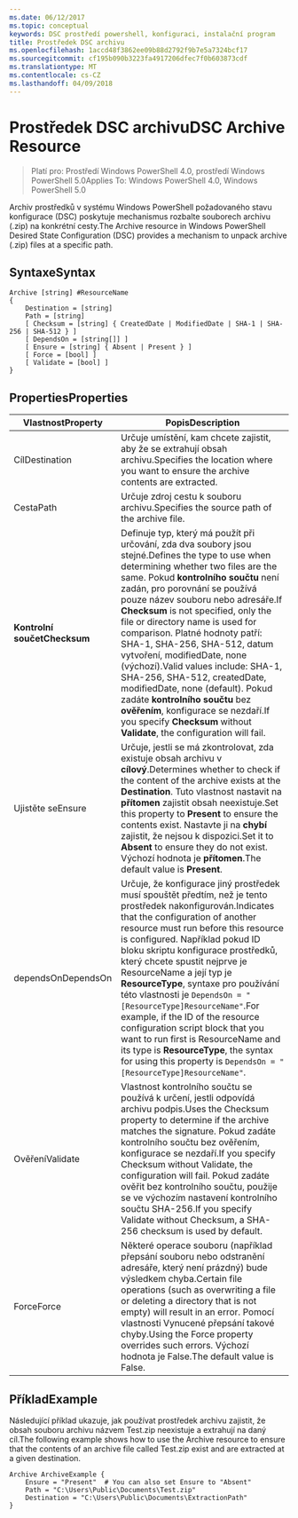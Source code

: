 ```yaml
---
ms.date: 06/12/2017
ms.topic: conceptual
keywords: DSC prostředí powershell, konfiguraci, instalační program
title: Prostředek DSC archivu
ms.openlocfilehash: 1accd48f3862ee09b88d2792f9b7e5a7324bcf17
ms.sourcegitcommit: cf195b090b3223fa4917206dfec7f0b603873cdf
ms.translationtype: MT
ms.contentlocale: cs-CZ
ms.lasthandoff: 04/09/2018
---
```

# <a name="dsc-archive-resource"></a><span data-ttu-id="8c82d-103">Prostředek DSC archivu</span><span class="sxs-lookup"><span data-stu-id="8c82d-103">DSC Archive Resource</span></span>

> <span data-ttu-id="8c82d-104">Platí pro: Prostředí Windows PowerShell 4.0, prostředí Windows PowerShell 5.0</span><span class="sxs-lookup"><span data-stu-id="8c82d-104">Applies To: Windows PowerShell 4.0, Windows PowerShell 5.0</span></span>

<span data-ttu-id="8c82d-105">Archiv prostředků v systému Windows PowerShell požadovaného stavu konfigurace (DSC) poskytuje mechanismus rozbalte souborech archivu (.zip) na konkrétní cesty.</span><span class="sxs-lookup"><span data-stu-id="8c82d-105">The Archive resource in Windows PowerShell Desired State Configuration (DSC) provides a mechanism to unpack archive (.zip) files at a specific path.</span></span>

## <a name="syntax"></a><span data-ttu-id="8c82d-106">Syntaxe</span><span class="sxs-lookup"><span data-stu-id="8c82d-106">Syntax</span></span>
```MOF
Archive [string] #ResourceName
{
    Destination = [string]
    Path = [string]
    [ Checksum = [string] { CreatedDate | ModifiedDate | SHA-1 | SHA-256 | SHA-512 } ]
    [ DependsOn = [string[]] ]
    [ Ensure = [string] { Absent | Present } ]
    [ Force = [bool] ]
    [ Validate = [bool] ]
}
```

## <a name="properties"></a><span data-ttu-id="8c82d-107">Properties</span><span class="sxs-lookup"><span data-stu-id="8c82d-107">Properties</span></span>

|  <span data-ttu-id="8c82d-108">Vlastnost</span><span class="sxs-lookup"><span data-stu-id="8c82d-108">Property</span></span>  |  <span data-ttu-id="8c82d-109">Popis</span><span class="sxs-lookup"><span data-stu-id="8c82d-109">Description</span></span>   |
|---|---|
| <span data-ttu-id="8c82d-110">Cíl</span><span class="sxs-lookup"><span data-stu-id="8c82d-110">Destination</span></span>| <span data-ttu-id="8c82d-111">Určuje umístění, kam chcete zajistit, aby že se extrahují obsah archivu.</span><span class="sxs-lookup"><span data-stu-id="8c82d-111">Specifies the location where you want to ensure the archive contents are extracted.</span></span>|
| <span data-ttu-id="8c82d-112">Cesta</span><span class="sxs-lookup"><span data-stu-id="8c82d-112">Path</span></span>| <span data-ttu-id="8c82d-113">Určuje zdroj cestu k souboru archivu.</span><span class="sxs-lookup"><span data-stu-id="8c82d-113">Specifies the source path of the archive file.</span></span>|
| <span data-ttu-id="8c82d-114">__Kontrolní součet__</span><span class="sxs-lookup"><span data-stu-id="8c82d-114">__Checksum__</span></span>| <span data-ttu-id="8c82d-115">Definuje typ, který má použít při určování, zda dva soubory jsou stejné.</span><span class="sxs-lookup"><span data-stu-id="8c82d-115">Defines the type to use when determining whether two files are the same.</span></span> <span data-ttu-id="8c82d-116">Pokud __kontrolního součtu__ není zadán, pro porovnání se používá pouze název souboru nebo adresáře.</span><span class="sxs-lookup"><span data-stu-id="8c82d-116">If __Checksum__ is not specified, only the file or directory name is used for comparison.</span></span> <span data-ttu-id="8c82d-117">Platné hodnoty patří: SHA-1, SHA-256, SHA-512, datum vytvoření, modifiedDate, none (výchozí).</span><span class="sxs-lookup"><span data-stu-id="8c82d-117">Valid values include: SHA-1, SHA-256, SHA-512, createdDate, modifiedDate, none (default).</span></span> <span data-ttu-id="8c82d-118">Pokud zadáte __kontrolního součtu__ bez __ověřením__, konfigurace se nezdaří.</span><span class="sxs-lookup"><span data-stu-id="8c82d-118">If you specify __Checksum__ without __Validate__, the configuration will fail.</span></span>|
| <span data-ttu-id="8c82d-119">Ujistěte se</span><span class="sxs-lookup"><span data-stu-id="8c82d-119">Ensure</span></span>| <span data-ttu-id="8c82d-120">Určuje, jestli se má zkontrolovat, zda existuje obsah archivu v __cílový__.</span><span class="sxs-lookup"><span data-stu-id="8c82d-120">Determines whether to check if the content of the archive exists at the __Destination__.</span></span> <span data-ttu-id="8c82d-121">Tuto vlastnost nastavit na __přítomen__ zajistit obsah neexistuje.</span><span class="sxs-lookup"><span data-stu-id="8c82d-121">Set this property to __Present__ to ensure the contents exist.</span></span> <span data-ttu-id="8c82d-122">Nastavte ji na __chybí__ zajistit, že nejsou k dispozici.</span><span class="sxs-lookup"><span data-stu-id="8c82d-122">Set it to __Absent__ to ensure they do not exist.</span></span> <span data-ttu-id="8c82d-123">Výchozí hodnota je __přítomen__.</span><span class="sxs-lookup"><span data-stu-id="8c82d-123">The default value is __Present__.</span></span>|
| <span data-ttu-id="8c82d-124">dependsOn</span><span class="sxs-lookup"><span data-stu-id="8c82d-124">DependsOn</span></span> | <span data-ttu-id="8c82d-125">Určuje, že konfigurace jiný prostředek musí spouštět předtím, než je tento prostředek nakonfigurován.</span><span class="sxs-lookup"><span data-stu-id="8c82d-125">Indicates that the configuration of another resource must run before this resource is configured.</span></span> <span data-ttu-id="8c82d-126">Například pokud ID bloku skriptu konfigurace prostředků, který chcete spustit nejprve je ResourceName a její typ je __ResourceType__, syntaxe pro používání této vlastnosti je `DependsOn = "[ResourceType]ResourceName"`.</span><span class="sxs-lookup"><span data-stu-id="8c82d-126">For example, if the ID of the resource configuration script block that you want to run first is ResourceName and its type is __ResourceType__, the syntax for using this property is `DependsOn = "[ResourceType]ResourceName"`.</span></span>|
| <span data-ttu-id="8c82d-127">Ověření</span><span class="sxs-lookup"><span data-stu-id="8c82d-127">Validate</span></span>| <span data-ttu-id="8c82d-128">Vlastnost kontrolního součtu se používá k určení, jestli odpovídá archivu podpis.</span><span class="sxs-lookup"><span data-stu-id="8c82d-128">Uses the Checksum property to determine if the archive matches the signature.</span></span> <span data-ttu-id="8c82d-129">Pokud zadáte kontrolního součtu bez ověřením, konfigurace se nezdaří.</span><span class="sxs-lookup"><span data-stu-id="8c82d-129">If you specify Checksum without Validate, the configuration will fail.</span></span> <span data-ttu-id="8c82d-130">Pokud zadáte ověřit bez kontrolního součtu, použije se ve výchozím nastavení kontrolního součtu SHA-256.</span><span class="sxs-lookup"><span data-stu-id="8c82d-130">If you specify Validate without Checksum, a SHA-256 checksum is used by default.</span></span>|
| <span data-ttu-id="8c82d-131">Force</span><span class="sxs-lookup"><span data-stu-id="8c82d-131">Force</span></span>| <span data-ttu-id="8c82d-132">Některé operace souboru (například přepsání souboru nebo odstranění adresáře, který není prázdný) bude výsledkem chyba.</span><span class="sxs-lookup"><span data-stu-id="8c82d-132">Certain file operations (such as overwriting a file or deleting a directory that is not empty) will result in an error.</span></span> <span data-ttu-id="8c82d-133">Pomocí vlastnosti Vynucené přepsání takové chyby.</span><span class="sxs-lookup"><span data-stu-id="8c82d-133">Using the Force property overrides such errors.</span></span> <span data-ttu-id="8c82d-134">Výchozí hodnota je False.</span><span class="sxs-lookup"><span data-stu-id="8c82d-134">The default value is False.</span></span>|

## <a name="example"></a><span data-ttu-id="8c82d-135">Příklad</span><span class="sxs-lookup"><span data-stu-id="8c82d-135">Example</span></span>

<span data-ttu-id="8c82d-136">Následující příklad ukazuje, jak používat prostředek archivu zajistit, že obsah souboru archivu názvem Test.zip neexistuje a extrahují na daný cíl.</span><span class="sxs-lookup"><span data-stu-id="8c82d-136">The following example shows how to use the Archive resource to ensure that the contents of an archive file called Test.zip exist and are extracted at a given destination.</span></span>

```
Archive ArchiveExample {
    Ensure = "Present"  # You can also set Ensure to "Absent"
    Path = "C:\Users\Public\Documents\Test.zip"
    Destination = "C:\Users\Public\Documents\ExtractionPath"
}
```